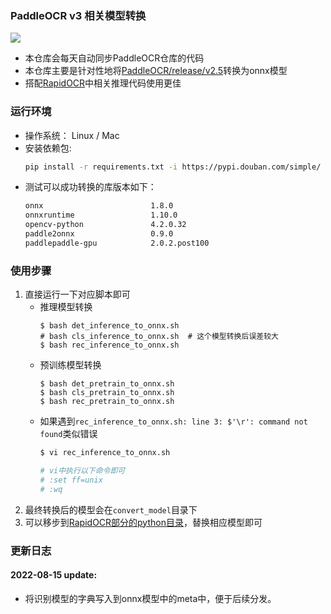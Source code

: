 ### PaddleOCR v3 相关模型转换
<p align="left">
    <a href="https://aistudio.baidu.com/aistudio/projectdetail/3974957?_=1652277622041&shared=1"><img src="https://img.shields.io/badge/PP-Open in AI Studio-blue.svg"></a>
</p>

- 本仓库会每天自动同步PaddleOCR仓库的代码
- 本仓库主要是针对性地将[PaddleOCR/release/v2.5](https://github.com/PaddlePaddle/PaddleOCR/blob/release/2.5/doc/doc_ch/models_list.md)转换为onnx模型
- 搭配[RapidOCR](https://github.com/RapidAI/RapidOCR)中相关推理代码使用更佳

### 运行环境
- 操作系统： Linux / Mac
- 安装依赖包:
    ```bash
    pip install -r requirements.txt -i https://pypi.douban.com/simple/
    ```
- 测试可以成功转换的库版本如下：
  ```txt
  onnx                        1.8.0
  onnxruntime                 1.10.0
  opencv-python               4.2.0.32
  paddle2onnx                 0.9.0
  paddlepaddle-gpu            2.0.2.post100
  ```

### 使用步骤
1. 直接运行一下对应脚本即可
    - 推理模型转换
        ```shell
        $ bash det_inference_to_onnx.sh
        # bash cls_inference_to_onnx.sh  # 这个模型转换后误差较大
        $ bash rec_inference_to_onnx.sh
        ```
    - 预训练模型转换
        ```shell
        $ bash det_pretrain_to_onnx.sh
        $ bash cls_pretrain_to_onnx.sh
        $ bash rec_pretrain_to_onnx.sh
        ```
    - 如果遇到`rec_inference_to_onnx.sh: line 3: $'\r': command not found`类似错误
        ```bash
        $ vi rec_inference_to_onnx.sh

        # vi中执行以下命令即可
        # :set ff=unix
        # :wq
        ```
2. 最终转换后的模型会在`convert_model`目录下
3. 可以移步到[RapidOCR部分的python目录](https://github.com/RapidAI/RapidOCR/tree/main/python/onnxruntime_infer)，替换相应模型即可

### 更新日志
#### 2022-08-15 update:
- 将识别模型的字典写入到onnx模型中的meta中，便于后续分发。
